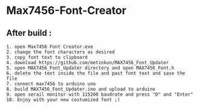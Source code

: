 # Max7456-Font-Creator

## After build :
	1. open Max7456 Font Creator.exe 
	2. change the font characters as desired
	3. copy font text to clipboard 
	4. download https://github.com/metinkun/MAX7456_Font_Updater
	5. open MAX7456_Font_Updater directory and open MAX7456_Font.h
	6. delete the text inside the file and past font text and save the file
	7. connect max7456 to arduino uno 
	8. build MAX7456_Font_Updater.ino and upload to arduino 
	9. open serail monitor with 115200 baudrate and press "D" and "Enter" 
	10. Enjoy with your new costumized font ;)

